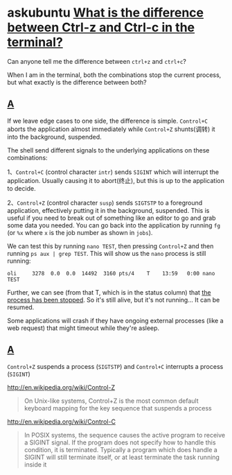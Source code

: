 # askubuntu [What is the difference between Ctrl-z and Ctrl-c in the terminal?](https://askubuntu.com/questions/510811/what-is-the-difference-between-ctrl-z-and-ctrl-c-in-the-terminal)

Can anyone tell me the difference between `ctrl+z` and `ctrl+c`?

When I am in the terminal, both the combinations stop the current process, but what exactly is the difference between both?



## [A](https://askubuntu.com/a/510816)

If we leave edge cases to one side, the difference is simple. `Control+C` aborts the application almost immediately while `Control+Z` shunts(调转) it into the background, suspended.

The shell send different signals to the underlying applications on these combinations:

1、`Control+C` (control character `intr`) sends `SIGINT` which will interrupt the application. Usually causing it to abort(终止), but this is up to the application to decide.

2、`Control+Z` (control character `susp`) sends `SIGTSTP` to a foreground application, effectively putting it in the background, suspended. This is useful if you need to break out of something like an editor to go and grab some data you needed. You can go back into the application by running `fg` (or `%x` where `x` is the job number as shown in `jobs`).

We can test this by running `nano TEST`, then pressing `Control+Z` and then running `ps aux | grep TEST`. This will show us the `nano` process is still running:

```
oli     3278  0.0  0.0  14492  3160 pts/4    T    13:59   0:00 nano TEST
```

Further, we can see (from that T, which is in the status column) that [the process has been stopped](https://askubuntu.com/a/360253/449). So it's still alive, but it's not running... It can be resumed.

Some applications will crash if they have ongoing external processes (like a web request) that might timeout while they're asleep.

## [A](https://askubuntu.com/a/510815)

`Control+Z` suspends a process (`SIGTSTP`) and `Control+C` interrupts a process (`SIGINT`)

<http://en.wikipedia.org/wiki/Control-Z>

> On Unix-like systems, Control+Z is the most common default keyboard mapping for the key sequence that suspends a process

<http://en.wikipedia.org/wiki/Control-C>

> In POSIX systems, the sequence causes the active program to receive a SIGINT signal. If the program does not specify how to handle this condition, it is terminated. Typically a program which does handle a SIGINT will still terminate itself, or at least terminate the task running inside it

